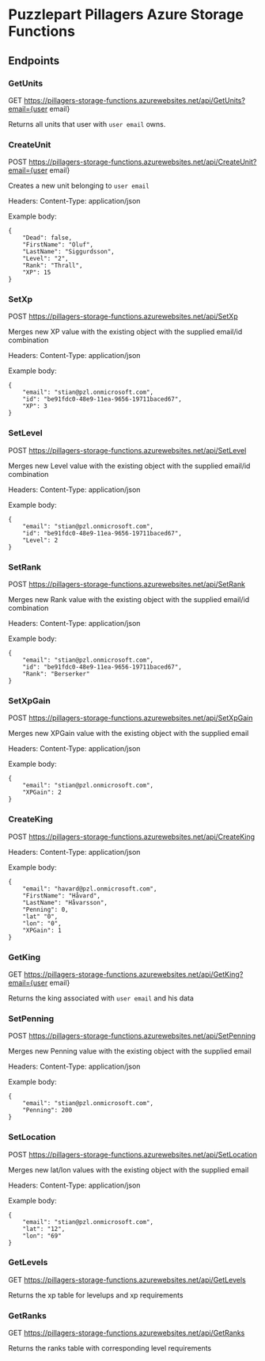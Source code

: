 # Puzzlepart Pillagers Azure Storage Functions

## Endpoints
### GetUnits
GET
https://pillagers-storage-functions.azurewebsites.net/api/GetUnits?email={user email}

Returns all units that user with `user email` owns.

### CreateUnit
POST
https://pillagers-storage-functions.azurewebsites.net/api/CreateUnit?email={user email}

Creates a new unit belonging to `user email`

Headers: 
Content-Type: application/json

Example body:
```
{
    "Dead": false,
    "FirstName": "Oluf",
    "LastName": "Siggurdsson",
    "Level": "2",
    "Rank": "Thrall",
    "XP": 15
} 
```

### SetXp
POST
https://pillagers-storage-functions.azurewebsites.net/api/SetXp

Merges new XP value with the existing object with the supplied email/id combination

Headers:
Content-Type: application/json

Example body:
```
{
	"email": "stian@pzl.onmicrosoft.com",
	"id": "be91fdc0-48e9-11ea-9656-19711baced67",
    "XP": 3
}
```

### SetLevel
POST
https://pillagers-storage-functions.azurewebsites.net/api/SetLevel

Merges new Level value with the existing object with the supplied email/id combination

Headers:
Content-Type: application/json

Example body:
```
{
	"email": "stian@pzl.onmicrosoft.com",
	"id": "be91fdc0-48e9-11ea-9656-19711baced67",
    "Level": 2
}
```

### SetRank
POST
https://pillagers-storage-functions.azurewebsites.net/api/SetRank

Merges new Rank value with the existing object with the supplied email/id combination

Headers:
Content-Type: application/json

Example body:
```
{
	"email": "stian@pzl.onmicrosoft.com",
	"id": "be91fdc0-48e9-11ea-9656-19711baced67",
    "Rank": "Berserker"
}
```

### SetXpGain
POST
https://pillagers-storage-functions.azurewebsites.net/api/SetXpGain

Merges new XPGain value with the existing object with the supplied email

Headers:
Content-Type: application/json

Example body:
```
{
	"email": "stian@pzl.onmicrosoft.com",
    "XPGain": 2
}
```

### CreateKing
POST
https://pillagers-storage-functions.azurewebsites.net/api/CreateKing

Headers:
Content-Type: application/json

Example body:
```
{
	"email": "havard@pzl.onmicrosoft.com",
    "FirstName": "Håvard",
    "LastName": "Håvarsson",
    "Penning": 0,
    "lat" "0",
    "lon": "0",
    "XPGain": 1
}
```

### GetKing
GET
https://pillagers-storage-functions.azurewebsites.net/api/GetKing?email={user email}

Returns the king associated with `user email` and his data

### SetPenning
POST
https://pillagers-storage-functions.azurewebsites.net/api/SetPenning

Merges new Penning value with the existing object with the supplied email

Headers:
Content-Type: application/json

Example body:
```
{
	"email": "stian@pzl.onmicrosoft.com",
    "Penning": 200
}
```

### SetLocation
POST
https://pillagers-storage-functions.azurewebsites.net/api/SetLocation

Merges new lat/lon values with the existing object with the supplied email

Headers:
Content-Type: application/json

Example body:
```
{
	"email": "stian@pzl.onmicrosoft.com",
    "lat": "12",
    "lon": "69"
}
```

### GetLevels
GET
https://pillagers-storage-functions.azurewebsites.net/api/GetLevels

Returns the xp table for levelups and xp requirements

### GetRanks
GET
https://pillagers-storage-functions.azurewebsites.net/api/GetRanks

Returns the ranks table with corresponding level requirements